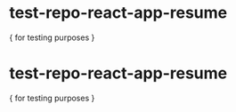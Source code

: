# test-repo-react-app-resume
{ for testing purposes } 

# test-repo-react-app-resume
{ for testing purposes } 

